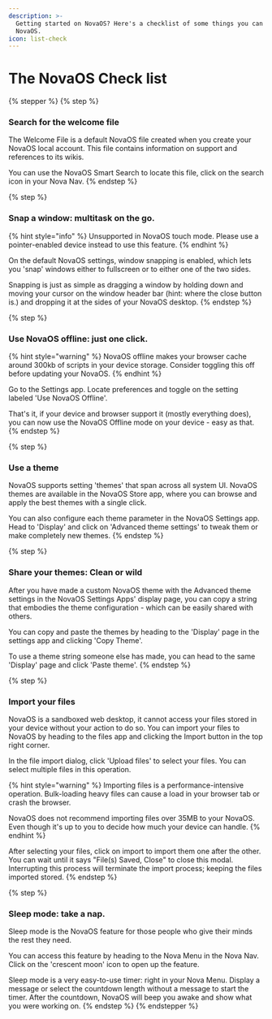```yaml
---
description: >-
  Getting started on NovaOS? Here's a checklist of some things you can do in
  NovaOS.
icon: list-check
---
```


# The NovaOS Check list

{% stepper %}
{% step %}
### Search for the welcome file

The Welcome File is a default NovaOS file created when you create your NovaOS local account. This file contains information on support and references to its wikis.

You can use the NovaOS Smart Search to locate this file, click on the search icon in your Nova Nav.
{% endstep %}

{% step %}
### Snap a window: multitask on the go.

{% hint style="info" %}
Unsupported in NovaOS touch mode. Please use a pointer-enabled device instead to use this feature.
{% endhint %}

On the default NovaOS settings, window snapping is enabled, which lets you 'snap' windows either to fullscreen or to either one of the two sides.

Snapping is just as simple as dragging a window by holding down and moving your cursor on the window header bar (hint: where the close button is.) and dropping it at the sides of your NovaOS desktop.
{% endstep %}

{% step %}
### Use NovaOS offline: just one click.

{% hint style="warning" %}
NovaOS offline makes your browser cache around 300kb of scripts in your device storage. Consider toggling this off before updating your NovaOS.
{% endhint %}

Go to the Settings app. Locate preferences and toggle on the setting labeled 'Use NovaOS Offline'.

That's it, if your device and browser support it (mostly everything does), you can now use the NovaOS Offline mode on your device - easy as that.
{% endstep %}

{% step %}
### Use a theme

NovaOS supports setting 'themes' that span across all system UI. NovaOS themes are available in the NovaOS Store app, where you can browse and apply the best themes with a single click.

You can also configure each theme parameter in the NovaOS Settings app. Head to 'Display' and click on 'Advanced theme settings' to tweak them or make completely new themes.
{% endstep %}

{% step %}
### Share your themes: Clean or wild

After you have made a custom NovaOS theme with the Advanced theme settings in the NovaOS Settings Apps' display page, you can copy a string that embodies the theme configuration - which can be easily shared with others.

You can copy and paste the themes by heading to the 'Display' page in the settings app and clicking 'Copy Theme'.&#x20;

To use a theme string someone else has made, you can head to the same 'Display' page and click 'Paste theme'.
{% endstep %}

{% step %}
### Import your files

NovaOS is a sandboxed web desktop, it cannot access your files stored in your device without your action to do so. You can import your files to NovaOS by heading to the files app and clicking the Import button in the top right corner.&#x20;

In the file import dialog, click 'Upload files' to select your files. You can select multiple files in this operation.

{% hint style="warning" %}
Importing files is a performance-intensive operation. Bulk-loading heavy files can cause a load in your browser tab or crash the browser.

NovaOS does not recommend importing files over 35MB to your NovaOS. Even though it's up to you to decide how much your device can handle.
{% endhint %}

After selecting your files, click on import to import them one after the other. You can wait until it says "File(s) Saved, Close" to close this modal. Interrupting this process will terminate the import process; keeping the files imported stored.
{% endstep %}

{% step %}
### Sleep mode: take a nap.

Sleep mode is the NovaOS feature for those people who give their minds the rest they need.&#x20;

You can access this feature by heading to the Nova Menu in the Nova Nav. Click on the 'crescent moon' icon to open up the feature.

Sleep mode is a very easy-to-use timer: right in your Nova Menu. Display a message or select the countdown length without a message to start the timer. After the countdown, NovaOS will beep you awake and show what you were working on.
{% endstep %}
{% endstepper %}
